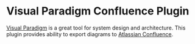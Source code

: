 # Visual Paradigm Confluence Plugin
[Visual Paradigm](https://www.visual-paradigm.com) is a great tool for system design and architecture.
This plugin provides ability to export diagrams to [Atlassian Confluence](https://www.atlassian.com/software/confluence). 
